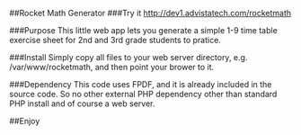 ##Rocket Math Generator
###Try it
http://dev1.advistatech.com/rocketmath

###Purpose
This little web app lets you generate a simple 1-9 time table exercise sheet for 2nd and 3rd grade students to pratice.

###Install
Simply copy all files to your web server directory, e.g. /var/www/rocketmath, and then point your brower to it.

###Dependency
This code uses FPDF, and it is already included in the source code. So no other external PHP dependency other than standard PHP install and of course a web server.

##Enjoy
